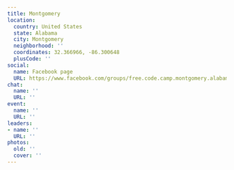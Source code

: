 ```yaml
---
title: Montgomery
location:
  country: United States
  state: Alabama
  city: Montgomery
  neighborhood: ''
  coordinates: 32.366966, -86.300648
  plusCode: ''
social:
  name: Facebook page
  URL: https://www.facebook.com/groups/free.code.camp.montgomery.alabama
chat:
  name: ''
  URL: ''
event:
  name: ''
  URL: ''
leaders:
- name: ''
  URL: ''
photos:
  old: ''
  cover: ''
---
```

